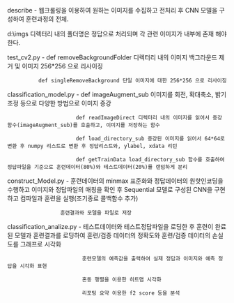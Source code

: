 describe - 웹크롤링을 이용하여 원하는 이미지를 수집하고 전처리 후 CNN 모델을 구성하여 훈련과정의 전체.

d:\imgs 디렉터리 내의 폴더명은 정답으로 처리되며 각 관련 이미지가 내부에 존재 해야 한다.

test_cv2.py - def removeBackgroundFolder 디렉터리 내의 이미지 백그라운드 제거 및 이미지 256*256 으로 리사이징

              def singleRemoveBackground 단일 이미지에 대한 256*256 으로 리사이징
              
classification_model.py - def imageAugment_sub 이미지를 회전, 확대축소, 밝기조정 등으로 다양한 방법으로 이미지 증강

                          def readImageDirect 디렉터리 내의 이미지를 읽어서 증강함수(imageAugment_sub)를 호출하고, 이미지를 저장하는 함수
                          
                          def load_directory_sub 증강된 이미지를 읽어서 64*64로 변환 후 numpy 리스트로 변환 후 정답리스트와, ylabel, xdata 리턴
                          
                          def getTrainData load_directory_sub 함수를 호출하여 정답파일을 기준으로 훈련데이터(80%)와 테스트데이터(20%)를 랜덤하게 분리
                          
construct_Model.py - 훈련데이터의 minmax 표준화와 정답데이터의 원핫인코딩을 수행하고 이미지와 정답파일의 매칭을 확인 후 Sequential 모델로 구성된 CNN을 구현하고 컴파일과 훈련을 실행(조기종료 콜백함수 추가)

                     훈련결과와 모델을 파일로 저장
                     
classification_analize.py - 테스트데이터와 테스트정답파일을 로딩한 후 훈련이 완료된 모델과 훈련결과를 로딩하여 훈련/검증 데이터의 정확도와 훈련/검증 데이터의 손실도를 그래프로 시각화

                            훈련모델의 예측값을 출력하여 실제 정답과 이미지와 예측 정답을 시각화 표현
                            
                            혼동 행렬을 이용한 히트맵 시각화
                            
                            리포팅 요약 이용한 f2 score 등을 분석
